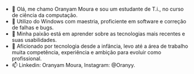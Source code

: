 - 👋 Olá, me chamo Oranyam Moura e sou um estudante de T.i., no curso de ciência da computação.
- 👀 Utilizo do Windows com maestria, proficiente em software e correção de falhas e bugs.
- 🌱  Minha paixão está em aprender sobre as tecnologias mais recentes e suas usabilidades.
- 💞️  Aficionado por tecnologia desde a infância, levo até a área de trabalho muita competência, experiência e ambição para evoluir como profissional.
- 📫 Linkedin: Oranyam Moura, Instagram: @Oranyy.

<!---
Oranyam/Oranyam is a ✨ special ✨ repository because its `README.md` (this file) appears on your GitHub profile.
You can click the Preview link to take a look at your changes.
--->
